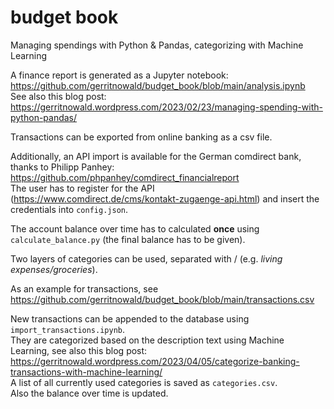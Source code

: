 # budget book
Managing spendings with Python &amp; Pandas, categorizing with Machine Learning

A finance report is generated as a Jupyter notebook:  
https://github.com/gerritnowald/budget_book/blob/main/analysis.ipynb  
See also this blog post:  
https://gerritnowald.wordpress.com/2023/02/23/managing-spending-with-python-pandas/

Transactions can be exported from online banking as a csv file.

Additionally, an API import is available for the German comdirect bank, thanks to Philipp Panhey:  
https://github.com/phpanhey/comdirect_financialreport  
The user has to register for the API (https://www.comdirect.de/cms/kontakt-zugaenge-api.html) and insert the credentials into `config.json`.

The account balance over time has to calculated **once** using `calculate_balance.py` (the final balance has to be given).

Two layers of categories can be used, separated with / (e.g. *living expenses/groceries*).  

As an example for transactions, see  
https://github.com/gerritnowald/budget_book/blob/main/transactions.csv

New transactions can be appended to the database using `import_transactions.ipynb`.  
They are categorized based on the description text using Machine Learning, see also this blog post:  
https://gerritnowald.wordpress.com/2023/04/05/categorize-banking-transactions-with-machine-learning/  
A list of all currently used categories is saved as `categories.csv`.  
Also the balance over time is updated.
